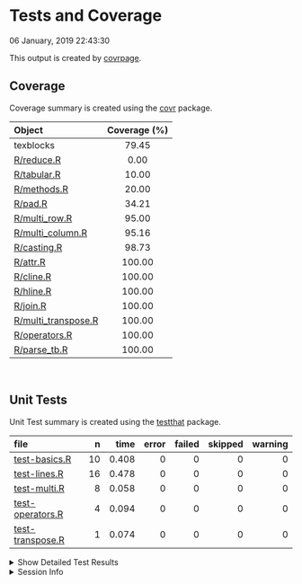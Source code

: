 Tests and Coverage
================
06 January, 2019 22:43:30

This output is created by
[covrpage](https://github.com/metrumresearchgroup/covrpage).

## Coverage

Coverage summary is created using the
[covr](https://github.com/r-lib/covr) package.

| Object                                         | Coverage (%) |
| :--------------------------------------------- | :----------: |
| texblocks                                      |    79.45     |
| [R/reduce.R](../R/reduce.R)                    |     0.00     |
| [R/tabular.R](../R/tabular.R)                  |    10.00     |
| [R/methods.R](../R/methods.R)                  |    20.00     |
| [R/pad.R](../R/pad.R)                          |    34.21     |
| [R/multi\_row.R](../R/multi_row.R)             |    95.00     |
| [R/multi\_column.R](../R/multi_column.R)       |    95.16     |
| [R/casting.R](../R/casting.R)                  |    98.73     |
| [R/attr.R](../R/attr.R)                        |    100.00    |
| [R/cline.R](../R/cline.R)                      |    100.00    |
| [R/hline.R](../R/hline.R)                      |    100.00    |
| [R/join.R](../R/join.R)                        |    100.00    |
| [R/multi\_transpose.R](../R/multi_transpose.R) |    100.00    |
| [R/operators.R](../R/operators.R)              |    100.00    |
| [R/parse\_tb.R](../R/parse_tb.R)               |    100.00    |

<br>

## Unit Tests

Unit Test summary is created using the
[testthat](https://github.com/r-lib/testthat)
package.

| file                                          |  n |  time | error | failed | skipped | warning |
| :-------------------------------------------- | -: | ----: | ----: | -----: | ------: | ------: |
| [test-basics.R](testthat/test-basics.R)       | 10 | 0.408 |     0 |      0 |       0 |       0 |
| [test-lines.R](testthat/test-lines.R)         | 16 | 0.478 |     0 |      0 |       0 |       0 |
| [test-multi.R](testthat/test-multi.R)         |  8 | 0.058 |     0 |      0 |       0 |       0 |
| [test-operators.R](testthat/test-operators.R) |  4 | 0.094 |     0 |      0 |       0 |       0 |
| [test-transpose.R](testthat/test-transpose.R) |  1 | 0.074 |     0 |      0 |       0 |       0 |

<details closed>

<summary> Show Detailed Test Results
</summary>

| file                                                | context   | test                          | status | n |  time |
| :-------------------------------------------------- | :-------- | :---------------------------- | :----- | -: | ----: |
| [test-basics.R](testthat/test-basics.R#L6)          | basics    | as.tb: as.tb                  | PASS   | 1 | 0.003 |
| [test-basics.R](testthat/test-basics.R#L10)         | basics    | as.tb: as.tb.tb               | PASS   | 1 | 0.002 |
| [test-basics.R](testthat/test-basics.R#L14)         | basics    | as.tb: as.integer.tb          | PASS   | 1 | 0.022 |
| [test-basics.R](testthat/test-basics.R#L18)         | basics    | as.tb: as.matrix.tb           | PASS   | 1 | 0.018 |
| [test-basics.R](testthat/test-basics.R#L22)         | basics    | as.tb: as.data.frame.tb       | PASS   | 1 | 0.032 |
| [test-basics.R](testthat/test-basics.R#L32)         | basics    | as.tb: bdiag                  | PASS   | 1 | 0.059 |
| [test-basics.R](testthat/test-basics.R#L37)         | basics    | as.tb: list                   | PASS   | 2 | 0.093 |
| [test-basics.R](testthat/test-basics.R#L48)         | basics    | from tb: as.matrix            | PASS   | 1 | 0.119 |
| [test-basics.R](testthat/test-basics.R#L57)         | basics    | from tb: as.data.frame        | PASS   | 1 | 0.060 |
| [test-lines.R](testthat/test-lines.R#L9)            | lines     | hline: default                | PASS   | 1 | 0.048 |
| [test-lines.R](testthat/test-lines.R#L14)           | lines     | hline: top row                | PASS   | 2 | 0.060 |
| [test-lines.R](testthat/test-lines.R#L21)           | lines     | hline: first row              | PASS   | 2 | 0.015 |
| [test-lines.R](testthat/test-lines.R#L27)           | lines     | hline: not 0 not 1            | PASS   | 1 | 0.054 |
| [test-lines.R](testthat/test-lines.R#L32)           | lines     | hline: multirow               | PASS   | 1 | 0.068 |
| [test-lines.R](testthat/test-lines.R#L38)           | lines     | hline: strip                  | PASS   | 1 | 0.021 |
| [test-lines.R](testthat/test-lines.R#L51)           | lines     | cline: top row list           | PASS   | 4 | 0.026 |
| [test-lines.R](testthat/test-lines.R#L63)           | lines     | cline: top row data.frame     | PASS   | 1 | 0.081 |
| [test-lines.R](testthat/test-lines.R#L68)           | lines     | cline: not top row data.frame | PASS   | 2 | 0.057 |
| [test-lines.R](testthat/test-lines.R#L75)           | lines     | cline: strip                  | PASS   | 1 | 0.048 |
| [test-multi.R](testthat/test-multi.R#L5)            | multi     | multirow: default             | PASS   | 1 | 0.002 |
| [test-multi.R](testthat/test-multi.R#L9)            | multi     | multirow: strip               | PASS   | 1 | 0.002 |
| [test-multi.R](testthat/test-multi.R#L13)           | multi     | multirow: find                | PASS   | 1 | 0.002 |
| [test-multi.R](testthat/test-multi.R#L17)           | multi     | multirow: transpose           | PASS   | 1 | 0.019 |
| [test-multi.R](testthat/test-multi.R#L23)           | multi     | multicol: default             | PASS   | 1 | 0.001 |
| [test-multi.R](testthat/test-multi.R#L27)           | multi     | multicol: strip               | PASS   | 1 | 0.002 |
| [test-multi.R](testthat/test-multi.R#L31)           | multi     | multicol: find                | PASS   | 1 | 0.003 |
| [test-multi.R](testthat/test-multi.R#L35)           | multi     | multicol: transpose           | PASS   | 1 | 0.027 |
| [test-operators.R](testthat/test-operators.R#L6)    | operators | no pad: +                     | PASS   | 1 | 0.025 |
| [test-operators.R](testthat/test-operators.R#L11)   | operators | no pad: /                     | PASS   | 1 | 0.008 |
| [test-operators.R](testthat/test-operators.R#L18)   | operators | pad: +                        | PASS   | 1 | 0.029 |
| [test-operators.R](testthat/test-operators.R#L23)   | operators | pad: /                        | PASS   | 1 | 0.032 |
| [test-transpose.R](testthat/test-transpose.R#L6_L9) | transpose | vector: row to col            | PASS   | 1 | 0.074 |

</details>

<details>

<summary> Session Info </summary>

| Field    | Value                               |
| :------- | :---------------------------------- |
| Version  | R version 3.5.1 (2018-07-02)        |
| Platform | x86\_64-apple-darwin15.6.0 (64-bit) |
| Running  | macOS 10.14.2                       |
| Language | en\_US                              |
| Timezone | America/New\_York                   |

| Package  | Version    |
| :------- | :--------- |
| testthat | 2.0.0.9000 |
| covr     | 3.2.0      |
| covrpage | 0.0.69     |

</details>

<!--- Final Status : pass --->
